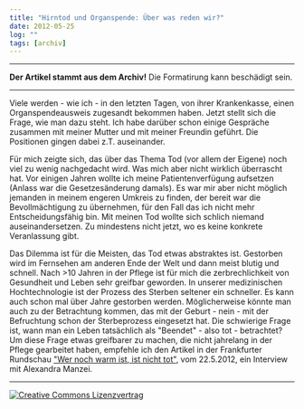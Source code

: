 ```yaml
---
title: "Hirntod und Organspende: Über was reden wir?"
date: 2012-05-25
log: ""
tags: [archiv]
---
```

<hr><b>Der Artikel stammt aus dem Archiv!</b> Die Formatirung kann beschädigt sein.<hr>
<p>Viele werden - wie ich - in den letzten Tagen, von ihrer Krankenkasse, einen Organspendeausweis zugesandt bekommen haben. Jetzt stellt sich die Frage, wie man dazu steht. Ich habe darüber schon einige Gespräche zusammen mit meiner Mutter und mit meiner Freundin geführt. Die Positionen gingen dabei z.T. auseinander. </p>

<p>Für mich zeigte sich, das über das Thema Tod (vor allem der Eigene) noch viel zu wenig nachgedacht wird. Was mich aber nicht wirklich überrascht hat. Vor einigen Jahren wollte ich meine Patientenverfügung aufsetzen (Anlass war die Gesetzesänderung damals). Es war mir aber nicht möglich jemanden in meinem engeren Umkreis zu finden, der bereit war die Bevollmächtigung zu übernehmen, für den Fall das ich nicht mehr Entscheidungsfähig bin. Mit meinen Tod wollte sich schlich niemand auseinandersetzen. Zu mindestens nicht jetzt, wo es keine konkrete Veranlassung gibt. </p>

<p>Das Dilemma ist für die Meisten, das Tod etwas abstraktes ist. Gestorben wird im Fernsehen am anderen Ende der Welt und dann meist blutig und schnell. Nach >10 Jahren in der Pflege ist für mich die zerbrechlichkeit von Gesundheit und Leben sehr greifbar geworden. In unserer medizinischen Hochtechnologie ist der Prozess des Sterben seltener ein schneller. Es kann auch schon mal über Jahre gestorben werden. Möglicherweise könnte man auch zu der Betrachtung kommen, das mit der Geburt - nein - mit der Befruchtung schon der Sterbeprozess eingesetzt hat. Die schwierige Frage ist, wann man ein Leben tatsächlich als "Beendet" - also tot - betrachtet? Um diese Frage etwas greifbarer zu machen, die nicht jahrelang in der Pflege gearbeitet haben, empfehle ich den Artikel in der Frankfurter Rundschau <a href="http://www.fr-online.de/politik/organspende-reform-im-bundestag-wer-noch-warm-ist--ist-nicht-tot,1472596,16092604,item,0.html">"Wer noch warm ist, ist nicht tot"</a>, vom  22.5.2012, ein Interview mit  Alexandra Manzei.</p>


<hr>
<a rel="license" href="http://creativecommons.org/licenses/by-sa/3.0/"><img alt="Creative Commons Lizenzvertrag" style="border-width:0" src="http://i.creativecommons.org/l/by-sa/3.0/88x31.png" /></a>

